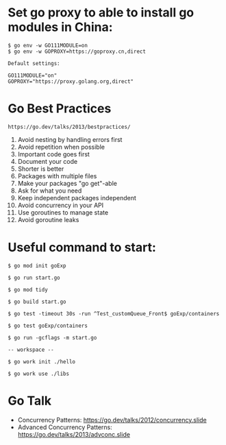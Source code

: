# Set go proxy to able to install go modules in China:

	$ go env -w GO111MODULE=on
	$ go env -w GOPROXY=https://goproxy.cn,direct
	
	Default settings:
	
	GO111MODULE="on"
    GOPROXY="https://proxy.golang.org,direct"

# Go Best Practices

    https://go.dev/talks/2013/bestpractices/

1. Avoid nesting by handling errors first
2. Avoid repetition when possible
3. Important code goes first
4. Document your code
5. Shorter is better
6. Packages with multiple files
7. Make your packages "go get"-able
8. Ask for what you need
9. Keep independent packages independent
10. Avoid concurrency in your API
11. Use goroutines to manage state
12. Avoid goroutine leaks

# Useful command to start:

    $ go mod init goExp

    $ go run start.go

    $ go mod tidy

    $ go build start.go

    $ go test -timeout 30s -run ^Test_customQueue_Front$ goExp/containers

    $ go test goExp/containers

    $ go run -gcflags -m start.go

    -- workspace --

    $ go work init ./hello

    $ go work use ./libs

# Go Talk

- Concurrency Patterns: https://go.dev/talks/2012/concurrency.slide
- Advanced Concurrency Patterns: https://go.dev/talks/2013/advconc.slide